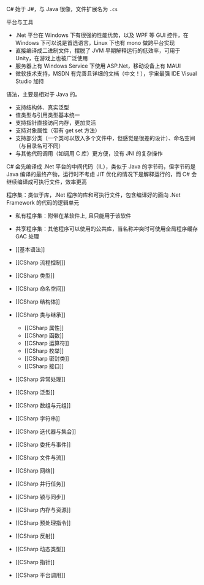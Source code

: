 C# 始于 J#，与 Java 很像，文件扩展名为 `.cs`

平台与工具
- .Net 平台在 Windows 下有很强的性能优势，以及 WPF 等 GUI 控件，在 Windows 下可以说是首选语言，Linux 下也有 mono 做跨平台实现
- 直接编译成二进制文件，摆脱了 JVM 早期解释运行的低效率，可用于 Unity，在游戏上也被广泛使用
- 服务器上有 Windows Service 下使用 ASP.Net，移动设备上有 MAUI
- 微软技术支持，MSDN 有完善且详细的文档（中文！），宇宙最强 IDE Visual Studio 加持

语法，主要是相对于 Java 的。
- 支持结构体、真实泛型
- 值类型与引用类型基本统一
- 支持指针直接访问内存，更加灵活
- 支持对象属性（带有 get set 方法）
- 支持部分类（一个类可以放入多个文件中，但感觉是很差的设计）、命名空间（与目录名可不同）
- 与其他代码调用（如调用 C 库）更方便，没有 JNI 的复杂操作

C# 会先编译成 .Net 平台的中间代码（IL），类似于 Java 的字节码，但字节码是 Java 编译的最终产物，运行时不考虑 JIT 优化的情况下是解释运行的，而 C# 会继续编译成可执行文件，效率更高

程序集：类似于库，.Net 程序的库和可执行文件，包含编译好的面向 .Net Framework 的代码的逻辑单元
- 私有程序集：附带在某软件上, 且只能用于该软件
- 共享程序集：其他程序可以使用的公共库，当名称冲突时可使用全局程序缓存 GAC 处理

- [[基本语法]]
- [[CSharp 流程控制]]
- [[CSharp 类型]]
- [[CSharp 命名空间]]
- [[CSharp 结构体]]
- [[CSharp 类与继承]]
	- [[CSharp 属性]]
	- [[CSharp 函数]]
	- [[CSharp 运算符]]
	- [[CSharp 枚举]]
	- [[CSharp 密封类]]
	- [[CSharp 接口]]
- [[CSharp 异常处理]]
- [[CSharp 泛型]]
- [[CSharp 数组与元组]]
- [[CSharp 字符串]]
- [[CSharp 迭代器与集合]]
- [[CSharp 委托与事件]]
- [[CSharp 文件与流]]
- [[CSharp 网络]]
- [[CSharp 并行任务]]
- [[CSharp 锁与同步]]
- [[CSharp 内存与资源]]
- [[CSharp 预处理指令]]
- [[CSharp 反射]]
- [[CSharp 动态类型]]
- [[CSharp 指针]]
- [[CSharp 平台调用]]
